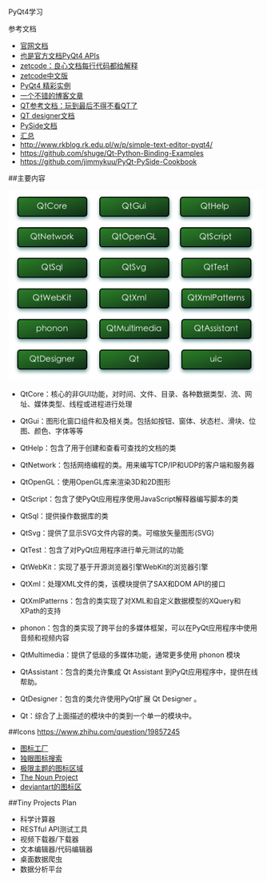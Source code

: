 PyQt4学习

参考文档

+ [官网文档](http://pyqt.sourceforge.net/Docs/PyQt4/)
+ [也是官方文档PyQt4 APIs ](http://pyqt.sourceforge.net/Docs/PyQt4/modules.html)
+ [zetcode：良心文档每行代码都给解释](http://zetcode.com/gui/pyqt4/)
+ [zetcode中文版](http://www.qaulau.com/books/PyQt4_Tutorial/index.html)
+ [PyQt4 精彩实例](http://www.linuxidc.com/Linux/2012-06/63652.htm)
+ [一个不错的博客文章](http://blog.csdn.net/a359680405/article/details/45096185)
+ [QT参考文档：玩到最后不得不看QT了](http://www.kuqin.com/qtdocument/)
+ [QT designer文档](http://doc.qt.io/qt-4.8/designer-manual.html)
+ [PySide文档](http://wiki.qt.io/Category:LanguageBindings::PySide)
+ [汇总](https://segmentfault.com/a/1190000005165656)
+ http://www.rkblog.rk.edu.pl/w/p/simple-text-editor-pyqt4/
+ https://github.com/shuge/Qt-Python-Binding-Examples
+ https://github.com/jimmykuu/PyQt-PySide-Cookbook

##主要内容

![PyQt4模块](./arc.png)


+ QtCore：核心的非GUI功能，对时间、文件、目录、各种数据类型、流、网址、媒体类型、线程或进程进行处理

+ QtGui：图形化窗口组件和及相关类。包括如按钮、窗体、状态栏、滑块、位图、颜色、字体等等

+ QtHelp：包含了用于创建和查看可查找的文档的类

+ QtNetwork：包括网络编程的类。用来编写TCP/IP和UDP的客户端和服务器

+ QtOpenGL：使用OpenGL库来渲染3D和2D图形

+ QtScript：包含了使PyQt应用程序使用JavaScript解释器编写脚本的类

+ QtSql：提供操作数据库的类

+ QtSvg：提供了显示SVG文件内容的类。可缩放矢量图形(SVG)

+ QtTest：包含了对PyQt应用程序进行单元测试的功能

+ QtWebKit：实现了基于开源浏览器引擎WebKit的浏览器引擎

+ QtXml：处理XML文件的类，该模块提供了SAX和DOM API的接口

+ QtXmlPatterns：包含的类实现了对XML和自定义数据模型的XQuery和XPath的支持

+ phonon：包含的类实现了跨平台的多媒体框架，可以在PyQt应用程序中使用音频和视频内容

+ QtMultimedia：提供了低级的多媒体功能，通常更多使用 phonon 模块

+ QtAssistant：包含的类允许集成 Qt Assistant 到PyQt应用程序中，提供在线帮助。

+ QtDesigner：包含的类允许使用PyQt扩展 Qt Designer 。

+ Qt：综合了上面描述的模块中的类到一个单一的模块中。







##Icons
https://www.zhihu.com/question/19857245

+ [图标工厂](http://iconfactory.com/freeware) 
+ [独眼图标搜索](http://www.iconfinder.com/) 
+ [极限主题的图标区域](http://bbs.themex.net/showthread.php?t=16839403) 
+ [The Noun Project](http://thenounproject.com/ )
+ [deviantart的图标区](http://browse.deviantart.com/customization/icons/os/mac/) 





##Tiny Projects Plan

+ 科学计算器
+ RESTful API测试工具
+ 视频下载器/下载器
+ 文本编辑器/代码编辑器
+ 桌面数据爬虫
+ 数据分析平台
